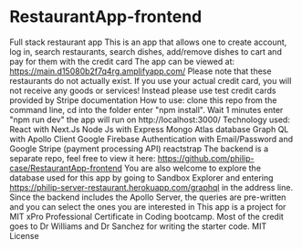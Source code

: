 # RestaurantApp-frontend
Full stack restaurant app
This is an app that allows one to create account, log in, search restaurants, search dishes, add/remove dishes to cart and pay for them with the credit card
The app can be viewed at: https://main.d15080b2f7q4rg.amplifyapp.com/
Please note that these restaurants do not actually exist. If you use your actual credit card, you will not receive any goods or services!
Instead please use test credit cards provided by Stripe documentation
How to use:
clone this repo
from the command line, cd into the folder
enter "npm install". Wait 1 minutes
enter "npm run dev"
the app will run on http://localhost:3000/
Technology used:
React with Next.Js
Node Js with Express
Mongo Atlas database
Graph QL with Apollo Client
Google Firebase Authentication with Email/Password and Google
Stripe (payment processing API)
reactstrap
The backend is a separate repo, feel free to view it here: https://github.com/philip-case/RestaurantApp-frontend
You are also welcome to explore the database used for this app by going to Sandbox Explorer and entering https://philip-server-restaurant.herokuapp.com/graphql in the address line. Since the backend includes the Apollo Server, the queries are pre-written and you can select the ones you are interested in
This app is a project for MIT xPro Professional Certificate in Coding bootcamp. Most of the credit goes to Dr Williams and Dr Sanchez for writing the starter code.
MIT License
